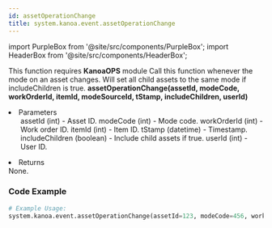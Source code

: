 ```yaml
---
id: assetOperationChange
title: system.kanoa.event.assetOperationChange
---
```


import PurpleBox from '@site/src/components/PurpleBox';
import HeaderBox from '@site/src/components/HeaderBox';

<PurpleBox>This function requires <b>KanoaOPS</b> module</PurpleBox>
<HeaderBox header="Description">
    Call this function whenever the mode on an asset changes. Will set all child assets to the same mode if includeChildren is true.
</HeaderBox>
<HeaderBox header="Syntax">
    <b>assetOperationChange(assetId, modeCode, workOrderId, itemId, modeSourceId, tStamp, includeChildren, userId)</b>
    <li>Parameters <br />
        <ul>
            assetId (int) - Asset ID.
            modeCode (int) - Mode code.
            workOrderId (int) - Work order ID.
            itemId (int) - Item ID.
            tStamp (datetime) - Timestamp.
            includeChildren (boolean) - Include child assets if true.
            userId (int) - User ID.
        </ul>
    </li>
    <li>Returns <br />
        None.
    </li>
</HeaderBox>

### Code Example

```python
# Example Usage:
system.kanoa.event.assetOperationChange(assetId=123, modeCode=456, workOrderId=789, itemId=101, modeSourceId=111, tStamp=timestamp, includeChildren=True, userId=999)

